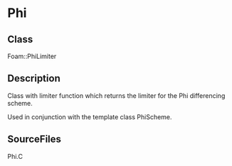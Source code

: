 # Phi 
## Class
Foam::PhiLimiter

## Description
Class with limiter function which returns the limiter for the
Phi differencing scheme.

Used in conjunction with the template class PhiScheme.

## SourceFiles
Phi.C

